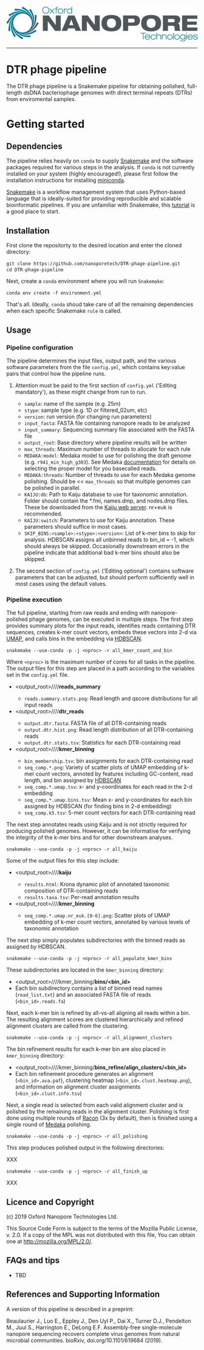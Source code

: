 ![ONT_logo](/ONT_logo.png)

-----------------------------

DTR phage pipeline
==================
The DTR phage pipeline is a Snakemake pipeline for obtaining polished, full-length  dsDNA bacteriophage genomes with direct terminal repeats (DTRs) from enviromental samples. 

Getting started
===============
## Dependencies
The pipeline relies heavily  on `conda` to supply [Snakemake](https://snakemake.readthedocs.io/en/stable/index.html) and the software packages required for various steps in the analysis. If `conda` is not currently installed on your system (highly encouraged!), please first follow the installation instructions for installing [miniconda](https://docs.conda.io/en/latest/miniconda.html).

[Snakemake](https://snakemake.readthedocs.io/en/stable/index.html) is a workflow management system that uses Python-based language that is ideally-suited for providing reproducible and scalable bioinformatic pipelines. If you are unfamiliar with Snakemake, this [tutorial](https://snakemake.readthedocs.io/en/stable/tutorial/basics.html) is a good place to start. 

## Installation
First clone the repositorty to the desired location and enter the cloned directory:
```
git clone https://github.com/nanoporetech/DTR-phage-pipeline.git
cd DTR-phage-pipeline
```
Next, create a `conda` environment where you will run `Snakemake`:
```
conda env create -f environment.yml
```
That's all. Ideally, `conda` shoud take care of all the remaining dependencies when each specific Snakemake `rule` is called.

## Usage

### Pipeline configuration
The pipeline determines the input files, output path, and the various software parameters from the file `config.yml`, which contains key:value pairs that control how the pipeline runs. 
1. Attention must be paid to the first section of `config.yml` ('Editing mandatory'), as these might change from run to run.
    - `sample`: name of the sample (e.g. 25m)
    - `stype`: sample type (e.g. 1D or filtered_02um, etc)
    - `version`: run version (for changing run parameters)
    - `input_fasta`: FASTA file containing nanopore reads to be analyzed
    - `input_summary`: Sequencing summary file associated with the FASTA file
    - `output_root`: Base directory where pipeline results will be written
    - `max_threads`: Maximum number of threads to allocate for each rule
    - `MEDAKA:model`: Medaka model to use for polishing the draft genome (e.g. `r941_min_high_g303`). See Medaka [documentation](https://github.com/nanoporetech/medaka#models) for details on selecting the proper model for you basecalled reads.
    - `MEDAKA:threads`: Number of threads to use for each Medaka genome polishing. Should be << `max_threads` so that multiple genomes can be polished in parallel.
    - `KAIJU:db`: Path to Kaiju database to use for taxonomic annotation. Folder should contain the *.fmi, names.dmp, and nodes.dmp files. These be downloaded from the [Kaiju web server](http://kaiju.binf.ku.dk/server). nr+euk is recommended.
    - `KAIJU:switch`: Parameters to use for Kaiju annotation. These parameters should suffice in most cases.
    - `SKIP_BINS:<sample>:<stype>:<version>`: List of k-mer bins to skip for analysis. HDBSCAN assigns all unbinned reads to bin_id = -1, which should always be skipped. Occasionally downstream errors in the pipeline indicate that additional bad k-mer bins should also be skipped. 

2. The second section of `config.yml` ('Editing optional') contains software parameters that can be adjusted, but should perform sufficiently well in most cases using the default values.

### Pipeline execution
The full pipeline, starting from raw reads and ending with nanopore-polished phage genomes, can be executed in multiple steps. The first step provides summary plots for the input reads, identifies reads containing DTR sequences, creates k-mer count vectors, embeds these vectors into 2-d via [UMAP](https://github.com/lmcinnes/umap), and calls bins in the embedding via [HDBSCAN](https://github.com/lmcinnes/HDBSCAN). 
```
snakemake --use-conda -p -j <nproc> -r all_kmer_count_and_bin
```
Where `<nproc>` is the maximum number of cores for all tasks in the pipeline. The output files for this step are placed in a path according to the variables set in the `config.yml` file.
* <output_root>/<sample>/<stype>/<version>/__reads_summary__
    * `reads.summary.stats.png`: Read length and qscore distributions for all input reads
* <output_root>/<sample>/<stype>/<version>/__dtr_reads__
    * `output.dtr.fasta`: FASTA file of all DTR-containing reads
    * `output.dtr.hist.png`: Read length distribution of all DTR-containing reads
    * `output.dtr.stats.tsv`: Statistics for each DTR-containing read
* <output_root>/<sample>/<stype>/<version>/__kmer_binning__
    * `bin_membership.tsv`: bin assignments for each DTR-containing read
    * `seq_comp.*.png`: Variety of scatter plots of UMAP embedding of k-mer count vectors, annoted by features including GC-content, read length, and bin assigned by [HDBSCAN](https://github.com/lmcinnes/HDBSCAN)
    * `seq_comp.*.umap.tsv`: x- and y-coordinates for each read in the 2-d embedding
    * `seq_comp.*.umap.bins.tsv`: Mean x- and y-coordinates for each bin assigned by HDBSCAN (for finding bins in 2-d embedding)
    * `seq_comp.k5.tsv`: 5-mer count vectors for each DTR-containing read

The next step annotates reads using Kaiju and is not strictly required for producing polished genomes. However, it can be informative for verifying the integrity of the k-mer bins and for other downstream analyses.
```
snakemake --use-conda -p -j <nproc> -r all_kaiju
```
Some of the output files for this step include:
* <output_root>/<sample>/<stype>/<version>/__kaiju__
    * `results.html`: Krona dynamic plot of annotated taxonomic composition of DTR-containing reads
    * `results.taxa.tsv`: Per-read annotation results
* <output_root>/<sample>/<stype>/<version>/__kmer_binning__
    * `seq_comp.*.umap.nr_euk.[0-6].png`: Scatter plots of UMAP embedding of k-mer count vectors, annotated by various levels of taxonomic annotation

The next step simply populates subdirectories with the binned reads as assigned by HDBSCAN.
```
snakemake --use-conda -p -j <nproc> -r all_populate_kmer_bins
```
These subdirectories are located in the `kmer_binning` directory:
* <output_root>/<sample>/<stype>/<version>/kmer_binning/__bins/<bin_id>__
* Each bin subdirectory contains a list of binned read names (`read_list.txt`) and an associated FASTA file of reads (`<bin_id>.reads.fa`)

Next, each k-mer bin is refined by all-vs-all aligning all reads within a bin. The resulting alignment scores are clustered hierarchically and refined alignment clusters are called from the clustering.
```
snakemake --use-conda -p -j <nproc> -r all_alignment_clusters
```
The bin refinement results for each k-mer bin are also placed in `kmer_binning` directory:
* <output_root>/<sample>/<stype>/<version>/kmer_binning/__bins_refine/align_clusters/<bin_id>__
* Each bin refinement procedure generates an alignment (`<bin_id>.ava.paf`), clustering heatmap (`<bin_id>.clust.heatmap.png`), and information on alignment cluster assignments (`<bin_id>.clust.info.tsv`)

Next, a single read is selected from each valid alignment cluster and is polished by the remaining reads in the alignment cluster. Polishing is first done using multiple rounds of [Racon](https://github.com/isovic/racon) (3x by default), then is finished using a single round of [Medaka](https://github.com/nanoporetech/medaka) polishing.
```
snakemake --use-conda -p -j <nproc> -r all_polishing
```
This step produces polished output in the following directories:

XXX
```
snakemake --use-conda -p -j <nproc> -r all_finish_up
```
XXX

## Licence and Copyright

(c) 2019 Oxford Nanopore Technologies Ltd.

This Source Code Form is subject to the terms of the Mozilla Public
License, v. 2.0. If a copy of the MPL was not distributed with this
file, You can obtain one at http://mozilla.org/MPL/2.0/.

## FAQs and tips
- TBD

## References and Supporting Information

A version of this pipeline is described in a preprint:

Beaulaurier J., Luo E., Eppley J., Den Uyl P., Dai X., Turner D.J., Pendelton M., Juul S., Harrington E., DeLong E.F. Assembly-free single-molecule nanopore sequencing recovers complete virus genomes from natural microbial communities. bioRxiv, doi.org/10.1101/619684 (2019).
